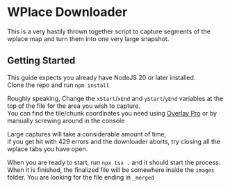 # WPlace Downloader
This is a very hastily thrown together script to capture segments of the wplace map and turn them into one very large snapshot.

## Getting Started
This guide expects you already have NodeJS 20 or later installed.  
Clone the repo and run `npm install`  
  
Roughly speaking, Change the `xStart`/`xEnd` and `yStart`/`yEnd` variables at the top of the file for the area you wish to capture.  
You can find the tile/chunk coordinates you need using [Overlay Pro](https://greasyfork.org/en/scripts/545041-wplace-overlay-pro) or by manually screwing around in the console  
  
Large captures will take a considerable amount of time,  
if you get hit with 429 errors and the downloader aborts, try closing all the wplace tabs you have open.  
  
When you are ready to start, run `npx tsx .` and it should start the process.  
When it is finished, the finalized file will be somewhere inside the `images` folder. You are looking for the file ending in `_merged`
